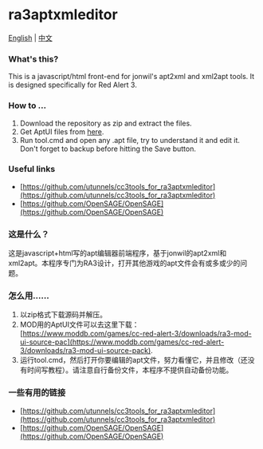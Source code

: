 # ra3aptxmleditor
[English](#whats-this) | [中文](#%E8%BF%99%E6%98%AF%E4%BB%80%E4%B9%88)

### What's this?
This is a javascript/html front-end for jonwil's apt2xml and xml2apt tools. It is designed specifically for Red Alert 3.

### How to ...
1. Download the repository as zip and extract the files.
2. Get AptUI files from [here](https://www.moddb.com/games/cc-red-alert-3/downloads/ra3-mod-ui-source-pack).
3. Run tool.cmd and open any .apt file, try to understand it and edit it. Don't forget to backup before hitting the Save button.

### Useful links
- [https://github.com/utunnels/cc3tools_for_ra3aptxmleditor](https://github.com/utunnels/cc3tools_for_ra3aptxmleditor)
- [https://github.com/OpenSAGE/OpenSAGE](https://github.com/OpenSAGE/OpenSAGE)

### 这是什么？
这是javascript+html写的apt编辑器前端程序，基于jonwil的apt2xml和xml2apt。本程序专门为RA3设计，打开其他游戏的apt文件会有或多或少的问题。

### 怎么用……
1. 以zip格式下载源码并解压。
2. MOD用的AptUI文件可以去这里下载：[https://www.moddb.com/games/cc-red-alert-3/downloads/ra3-mod-ui-source-pac](https://www.moddb.com/games/cc-red-alert-3/downloads/ra3-mod-ui-source-pack).
3. 运行tool.cmd，然后打开你要编辑的apt文件，努力看懂它，并且修改（还没有时间写教程）。请注意自行备份文件，本程序不提供自动备份功能。

### 一些有用的链接
- [https://github.com/utunnels/cc3tools_for_ra3aptxmleditor](https://github.com/utunnels/cc3tools_for_ra3aptxmleditor)
- [https://github.com/OpenSAGE/OpenSAGE](https://github.com/OpenSAGE/OpenSAGE)

